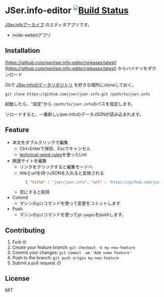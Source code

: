 # JSer.info-editor [![Build Status](https://travis-ci.org/jser/jser.info-editor.svg?branch=master)](https://travis-ci.org/jser/jser.info-editor)


[JSer.infoアーカイブ](http://jser.info/jser.info/) のエディタアプリです。

- node-webkitアプリ

## Installation

[https://github.com/jser/jser.info-editor/releases/latest](https://github.com/jser/jser.info-editor/releases/latest) からバイナリをダウンロード

Gitで [JSer.infoのデータリポジトリ](https://github.com/jser/jser.info.git) を好きな場所にcloneしておく。

```
git clone https://github.com/jser/jser.info.git /path/to/jser.info
```

起動したら、"設定"から `/path/to/jser.info`のパスを指定します。

リロードすると、一番新しいjser.infoのデータJSONが読み込まれます。

## Feature

- 本文をダブルクリックで編集
    - Ctrl+Enterで保存、Escでキャンセル
    - [technical-word-rules](https://github.com/azu/technical-word-rules " technical-word-rules")を使ったLint
- 関連サイトを編集
    - リンクをクリックすると編集モードへ
    - titleとurlを持つJSONを入れると反映される
    ```json
          { "title" : "jser/jser.info", "url" : "https://github.com/jser/jser.info"}
    ```
    - 空にすると削除
- Commit
    - マシンの`git`コマンドを使って変更をコミットします
- Push
    - マシンの`git`コマンドを使って`gh-pages`をpushします。


## Contributing

1. Fork it!
2. Create your feature branch: `git checkout -b my-new-feature`
3. Commit your changes: `git commit -am 'Add some feature'`
4. Push to the branch: `git push origin my-new-feature`
5. Submit a pull request :D

## License

MIT
